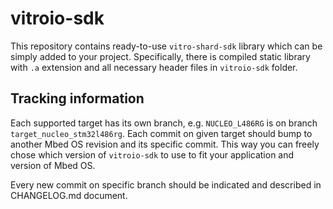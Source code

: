 # vitroio-sdk

This repository contains ready-to-use `vitro-shard-sdk` library which can be
simply added to your project. Specifically, there is compiled static library
with `.a` extension and all necessary header files in `vitroio-sdk` folder.

## Tracking information

Each supported target has its own branch, e.g. `NUCLEO_L486RG` is on branch
`target_nucleo_stm32l486rg`. Each commit on given target should bump to another
Mbed OS revision and its specific commit. This way you can freely chose which
version of `vitroio-sdk` to use to fit your application and version of Mbed OS.  

Every new commit on specific branch should be indicated and described in
CHANGELOG.md document.
